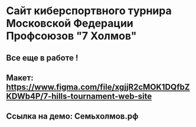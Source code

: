# Сайт киберспортвного турнира Московской Федерации Профсоюзов "7 Холмов"

## Все еще в работе !

## Макет: https://www.figma.com/file/xgjjR2cMOK1DQfbZKDWb4P/7-hills-tournament-web-site

## Ссылка на демо: Семьхолмов.рф

